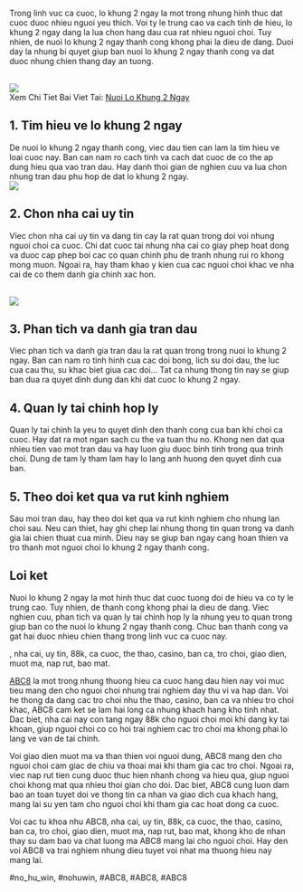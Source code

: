 <main>
<p>Trong linh vuc ca cuoc, lo khung 2 ngay la mot trong nhung hinh thuc dat cuoc duoc nhieu nguoi yeu thich. Voi ty le trung cao va cach tinh de hieu, lo khung 2 ngay dang la lua chon hang dau cua rat nhieu nguoi choi. Tuy nhien, de nuoi lo khung 2 ngay thanh cong khong phai la dieu de dang. Duoi day la nhung bi quyet giup ban nuoi lo khung 2 ngay thanh cong va dat duoc nhung chien thang day an tuong.</p><br><img src="https://abc81.net/wp-content/uploads/2025/04/cach-nuoi-lo-khung-2-ngay.png"></br>
Xem Chi Tiet Bai Viet Tai: <a href="https://abc81.net/nuoi-lo-khung-2-ngay/">Nuoi Lo Khung 2 Ngay</a>
<section>
<h2>1. Tim hieu ve lo khung 2 ngay</h2>
<p>De nuoi lo khung 2 ngay thanh cong, viec dau tien can lam la tim hieu ve loai cuoc nay. Ban can nam ro cach tinh va cach dat cuoc de co the ap dung hieu qua vao tran dau. Hay danh thoi gian de nghien cuu va lua chon nhung tran dau phu hop de dat lo khung 2 ngay.<br><img src="https://abc81.net/wp-content/uploads/2025/04/cach-nuoi-lo-khung-2-ngay.png"></br>
</section>
<section>
<h2>2. Chon nha cai uy tin</h2>
<p>Viec chon nha cai uy tin va dang tin cay la rat quan trong doi voi nhung nguoi choi ca cuoc. Chi dat cuoc tai nhung nha cai co giay phep hoat dong va duoc cap phep boi cac co quan chinh phu de tranh nhung rui ro khong mong muon. Ngoai ra, hay tham khao y kien cua cac nguoi choi khac ve nha cai de co them danh gia chinh xac hon.</p><br><img src="https://abc81.net/wp-content/uploads/2025/04/cach-nuoi-lo-khung-2-ngay.png"></br>
</section>
<section>
<h2>3. Phan tich va danh gia tran dau</h2>
<p>Viec phan tich va danh gia tran dau la rat quan trong trong nuoi lo khung 2 ngay. Ban can nam ro tinh hinh cua cac doi bong, lich su doi dau, the luc cua cau thu, su khac biet giua cac doi… Tat ca nhung thong tin nay se giup ban dua ra quyet dinh dung dan khi dat cuoc lo khung 2 ngay.
</section>
<section>
<h2>4. Quan ly tai chinh hop ly</h2>
<p>Quan ly tai chinh la yeu to quyet dinh den thanh cong cua ban khi choi ca cuoc. Hay dat ra mot ngan sach cu the va tuan thu no. Khong nen dat qua nhieu tien vao mot tran dau va hay luon giu duoc binh tinh trong qua trinh choi. Dung de tam ly tham lam hay lo lang anh huong den quyet dinh cua ban.</p>
</section>
<section>
<h2>5. Theo doi ket qua va rut kinh nghiem</h2>
<p>Sau moi tran dau, hay theo doi ket qua va rut kinh nghiem cho nhung lan choi sau. Neu can thiet, hay ghi chep lai nhung thong tin quan trong va danh gia lai chien thuat cua minh. Dieu nay se giup ban ngay cang hoan thien va tro thanh mot nguoi choi lo khung 2 ngay thanh cong.
</section>
<h2>Loi ket</h2>
<p>Nuoi lo khung 2 ngay la mot hinh thuc dat cuoc tuong doi de hieu va co ty le trung cao. Tuy nhien, de thanh cong khong phai la dieu de dang. Viec nghien cuu, phan tich va quan ly tai chinh hop ly la nhung yeu to quan trong giup ban co the nuoi lo khung 2 ngay thanh cong. Chuc ban thanh cong va gat hai duoc nhieu chien thang trong linh vuc ca cuoc nay.</p>
</main><p>, nha cai, uy tin, 88k, ca cuoc, the thao, casino, ban ca, tro choi, giao dien, muot ma, nap rut, bao mat.

<a href="https://abc81.net/">ABC8</a> la mot trong nhung thuong hieu ca cuoc hang dau hien nay voi muc tieu mang den cho nguoi choi nhung trai nghiem day thu vi va hap dan. Voi he thong da dang cac tro choi nhu the thao, casino, ban ca va nhieu tro choi khac, ABC8 cam ket se lam hai long ca nhung khach hang kho tinh nhat. Dac biet, nha cai nay con tang ngay 88k cho nguoi choi moi khi dang ky tai khoan, giup nguoi choi co co hoi trai nghiem cac tro choi ma khong phai lo lang ve van de tai chinh.

Voi giao dien muot ma va than thien voi nguoi dung, ABC8 mang den cho nguoi choi cam giac de chiu va thoai mai khi tham gia cac tro choi. Ngoai ra, viec nap rut tien cung duoc thuc hien nhanh chong va hieu qua, giup nguoi choi khong mat qua nhieu thoi gian cho doi. Dac biet, ABC8 cung luon dam bao an toan tuyet doi ve thong tin ca nhan va giao dich cua khach hang, mang lai su yen tam cho nguoi choi khi tham gia cac hoat dong ca cuoc.

Voi cac tu khoa nhu ABC8, nha cai, uy tin, 88k, ca cuoc, the thao, casino, ban ca, tro choi, giao dien, muot ma, nap rut, bao mat, khong kho de nhan thay su dam bao va chat luong ma ABC8 mang lai cho nguoi choi. Hay den voi ABC8 va trai nghiem nhung dieu tuyet voi nhat ma thuong hieu nay mang lai.</p>
#no_hu_win, #nohuwin, #ABC8, #ABC8, #ABC8
